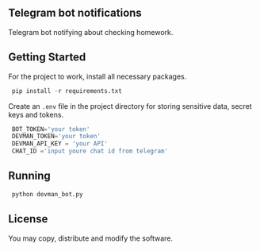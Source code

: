 ## Telegram bot notifications

Telegram bot notifying about checking homework.

## Getting Started

For the project to work, install all necessary packages.

```python
 pip install -r requirements.txt
```
Create an `.env` file in the project directory for storing sensitive data, secret keys and tokens.

```python
 BOT_TOKEN='your token'
 DEVMAN_TOKEN='your token'
 DEVMAN_API_KEY = 'your API'
 CHAT_ID ='input youre chat id from telegram'
```

## Running

```python
 python devman_bot.py
```

## License

You may copy, distribute and modify the software.